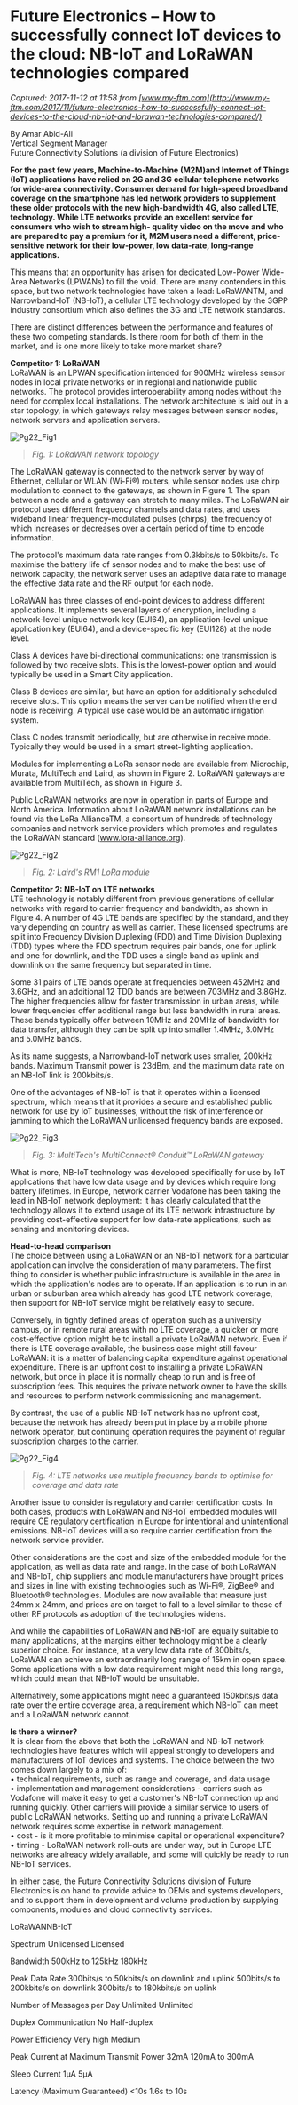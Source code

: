 # Future Electronics – How to successfully connect IoT devices to the cloud: NB-IoT and LoRaWAN technologies compared

_Captured: 2017-11-12 at 11:58 from [www.my-ftm.com](http://www.my-ftm.com/2017/11/future-electronics-how-to-successfully-connect-iot-devices-to-the-cloud-nb-iot-and-lorawan-technologies-compared/)_

By Amar Abid-Ali  
Vertical Segment Manager  
Future Connectivity Solutions (a division of Future Electronics)

**For the past few years, Machine-to-Machine (M2M)and Internet of Things (IoT) applications have relied on 2G and 3G cellular telephone networks for wide-area connectivity. Consumer demand for high-speed broadband coverage on the smartphone has led network providers to supplement these older protocols with the new high-bandwidth 4G, also called LTE, technology. While LTE networks provide an excellent service for consumers who wish to stream high- quality video on the move and who are prepared to pay a premium for it, M2M users need a different, price-sensitive network for their low-power, low data-rate, long-range applications.**

This means that an opportunity has arisen for dedicated Low-Power Wide-Area Networks (LPWANs) to fill the void. There are many contenders in this space, but two network technologies have taken a lead: LoRaWANTM, and Narrowband-IoT (NB-IoT), a cellular LTE technology developed by the 3GPP industry consortium which also defines the 3G and LTE network standards.

There are distinct differences between the performance and features of these two competing standards. Is there room for both of them in the market, and is one more likely to take more market share?

**Competitor 1: LoRaWAN**  
LoRaWAN is an LPWAN specification intended for 900MHz wireless sensor nodes in local private networks or in regional and nationwide public networks. The protocol provides interoperability among nodes without the need for complex local installations. The network architecture is laid out in a star topology, in which gateways relay messages between sensor nodes, network servers and application servers.

![Pg22_Fig1](http://www.my-ftm.com/wp-content/uploads/2017/11/Pg22_Fig1.jpg)

> _Fig. 1: LoRaWAN network topology_

The LoRaWAN gateway is connected to the network server by way of Ethernet, cellular or WLAN (Wi-Fi®) routers, while sensor nodes use chirp modulation to connect to the gateways, as shown in Figure 1. The span between a node and a gateway can stretch to many miles. The LoRaWAN air protocol uses different frequency channels and data rates, and uses wideband linear frequency-modulated pulses (chirps), the frequency of which increases or decreases over a certain period of time to encode information.

The protocol's maximum data rate ranges from 0.3kbits/s to 50kbits/s. To maximise the battery life of sensor nodes and to make the best use of network capacity, the network server uses an adaptive data rate to manage the effective data rate and the RF output for each node.

LoRaWAN has three classes of end-point devices to address different applications. It implements several layers of encryption, including a network-level unique network key (EUI64), an application-level unique application key (EUI64), and a device-specific key (EUI128) at the node level.

Class A devices have bi-directional communications: one transmission is followed by two receive slots. This is the lowest-power option and would typically be used in a Smart City application.

Class B devices are similar, but have an option for additionally scheduled receive slots. This option means the server can be notified when the end node is receiving. A typical use case would be an automatic irrigation system.

Class C nodes transmit periodically, but are otherwise in receive mode. Typically they would be used in a smart street-lighting application.

Modules for implementing a LoRa sensor node are available from Microchip, Murata, MultiTech and Laird, as shown in Figure 2. LoRaWAN gateways are available from MultiTech, as shown in Figure 3.

Public LoRaWAN networks are now in operation in parts of Europe and North America. Information about LoRaWAN network installations can be found via the LoRa AllianceTM, a consortium of hundreds of technology companies and network service providers which promotes and regulates the LoRaWAN standard (www.lora-alliance.org).

![Pg22_Fig2](http://www.my-ftm.com/wp-content/uploads/2017/11/Pg22_Fig2.jpg)

> _Fig. 2: Laird's RM1 LoRa module_

**Competitor 2: NB-IoT on LTE networks**  
LTE technology is notably different from previous generations of cellular networks with regard to carrier frequency and bandwidth, as shown in Figure 4. A number of 4G LTE bands are specified by the standard, and they vary depending on country as well as carrier. These licensed spectrums are split into Frequency Division Duplexing (FDD) and Time Division Duplexing (TDD) types where the FDD spectrum requires pair bands, one for uplink and one for downlink, and the TDD uses a single band as uplink and downlink on the same frequency but separated in time.

Some 31 pairs of LTE bands operate at frequencies between 452MHz and 3.6GHz, and an additional 12 TDD bands are between 703MHz and 3.8GHz. The higher frequencies allow for faster transmission in urban areas, while lower frequencies offer additional range but less bandwidth in rural areas. These bands typically offer between 10MHz and 20MHz of bandwidth for data transfer, although they can be split up into smaller 1.4MHz, 3.0MHz and 5.0MHz bands.

As its name suggests, a Narrowband-IoT network uses smaller, 200kHz bands. Maximum Transmit power is 23dBm, and the maximum data rate on an NB-IoT link is 200kbits/s.

One of the advantages of NB-IoT is that it operates within a licensed spectrum, which means that it provides a secure and established public network for use by IoT businesses, without the risk of interference or jamming to which the LoRaWAN unlicensed frequency bands are exposed.

![Pg22_Fig3](http://www.my-ftm.com/wp-content/uploads/2017/11/Pg22_Fig3.jpg)

> _Fig. 3: MultiTech's MultiConnect® Conduit™ LoRaWAN gateway_

What is more, NB-IoT technology was developed specifically for use by IoT applications that have low data usage and by devices which require long battery lifetimes. In Europe, network carrier Vodafone has been taking the lead in NB-IoT network deployment: it has clearly calculated that the technology allows it to extend usage of its LTE network infrastructure by providing cost-effective support for low data-rate applications, such as sensing and monitoring devices.

**Head-to-head comparison**  
The choice between using a LoRaWAN or an NB-IoT network for a particular application can involve the consideration of many parameters. The first thing to consider is whether public infrastructure is available in the area in which the application's nodes are to operate. If an application is to run in an urban or suburban area which already has good LTE network coverage, then support for NB-IoT service might be relatively easy to secure.

Conversely, in tightly defined areas of operation such as a university campus, or in remote rural areas with no LTE coverage, a quicker or more cost-effective option might be to install a private LoRaWAN network. Even if there is LTE coverage available, the business case might still favour LoRaWAN: it is a matter of balancing capital expenditure against operational expenditure. There is an upfront cost to installing a private LoRaWAN network, but once in place it is normally cheap to run and is free of subscription fees. This requires the private network owner to have the skills and resources to perform network commissioning and management.

By contrast, the use of a public NB-IoT network has no upfront cost, because the network has already been put in place by a mobile phone network operator, but continuing operation requires the payment of regular subscription charges to the carrier.

![Pg22_Fig4](http://www.my-ftm.com/wp-content/uploads/2017/11/Pg22_Fig4.jpg)

> _Fig. 4: LTE networks use multiple frequency bands to optimise for coverage and data rate_

Another issue to consider is regulatory and carrier certification costs. In both cases, products with LoRaWAN and NB-IoT embedded modules will require CE regulatory certification in Europe for intentional and unintentional emissions. NB-IoT devices will also require carrier certification from the network service provider.

Other considerations are the cost and size of the embedded module for the application, as well as data rate and range. In the case of both LoRaWAN and NB-IoT, chip suppliers and module manufacturers have brought prices and sizes in line with existing technologies such as Wi-Fi®, ZigBee® and Bluetooth® technologies. Modules are now available that measure just 24mm x 24mm, and prices are on target to fall to a level similar to those of other RF protocols as adoption of the technologies widens.

And while the capabilities of LoRaWAN and NB-IoT are equally suitable to many applications, at the margins either technology might be a clearly superior choice. For instance, at a very low data rate of 300bits/s, LoRaWAN can achieve an extraordinarily long range of 15km in open space. Some applications with a low data requirement might need this long range, which could mean that NB-IoT would be unsuitable.

Alternatively, some applications might need a guaranteed 150kbits/s data rate over the entire coverage area, a requirement which NB-IoT can meet and a LoRaWAN network cannot.

**Is there a winner?**  
It is clear from the above that both the LoRaWAN and NB-IoT network technologies have features which will appeal strongly to developers and manufacturers of IoT devices and systems. The choice between the two comes down largely to a mix of:  
• technical requirements, such as range and coverage, and data usage  
• implementation and management considerations - carriers such as Vodafone will make it easy to get a customer's NB-IoT connection up and running quickly. Other carriers will provide a similar service to users of public LoRaWAN networks. Setting up and running a private LoRaWAN network requires some expertise in network management.  
• cost - is it more profitable to minimise capital or operational expenditure?  
• timing - LoRaWAN network roll-outs are under way, but in Europe LTE networks are already widely available, and some will quickly be ready to run NB-IoT services.

In either case, the Future Connectivity Solutions division of Future Electronics is on hand to provide advice to OEMs and systems developers, and to support them in development and volume production by supplying components, modules and cloud connectivity services.

LoRaWANNB-IoT

Spectrum
Unlicensed
Licensed

Bandwidth
500kHz to 125kHz
180kHz

Peak Data Rate
300bits/s to 50kbits/s on downlink and uplink
500bits/s to 200kbits/s on downlink 300bits/s to 180kbits/s on uplink

Number of Messages per Day
Unlimited
Unlimited

Duplex Communication
No
Half-duplex

Power Efficiency
Very high
Medium

Peak Current at Maximum Transmit Power
32mA
120mA to 300mA

Sleep Current
1μA
5μA

Latency (Maximum Guaranteed)
<10s
1.6s to 10s

